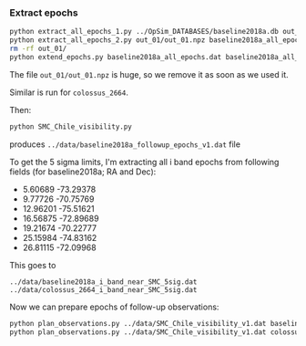 ### Extract epochs

```bash
python extract_all_epochs_1.py ../OpSim_DATABASES/baseline2018a.db out_01
python extract_all_epochs_2.py out_01/out_01.npz baseline2018a_all_epochs.dat
rm -rf out_01/
python extend_epochs.py baseline2018a_all_epochs.dat baseline2018a_all_epochs_extended.dat
```

The file ```out_01/out_01.npz``` is huge, so we remove it as soon as we used it.

Similar is run for ```colossus_2664```. 

Then:
```bash
python SMC_Chile_visibility.py
```
produces ```../data/baseline2018a_followup_epochs_v1.dat``` file

To get the 5 sigma limits, I'm extracting all i band epochs from following fields (for baseline2018a; RA and Dec):

* 5.60689 -73.29378
* 9.77726 -70.75769
* 12.96201 -75.51621
* 16.56875 -72.89689
* 19.21674 -70.22777
* 25.15984 -74.83162
* 26.81115 -72.09968

This goes to 

```
../data/baseline2018a_i_band_near_SMC_5sig.dat
../data/colossus_2664_i_band_near_SMC_5sig.dat
```

Now we can prepare epochs of follow-up observations:

```bash
python plan_observations.py ../data/SMC_Chile_visibility_v1.dat baseline2018a_all_epochs_extended.dat ../data/baseline2018a_i_band_near_SMC_5sig.dat > ../data/baseline2018a_followup_epochs_v1.dat
python plan_observations.py ../data/SMC_Chile_visibility_v1.dat colossus_2664_all_epochs_extended.dat ../data/colossus_2664_i_band_near_SMC_5sig.dat > ../data/colossus_2664_followup_epochs_v1.dat
```

